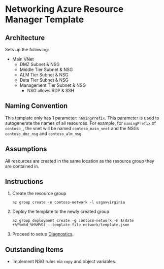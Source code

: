 # Networking Azure Resource Manager Template

## Architecture
Sets up the following:
* Main VNet
    * DMZ Subnet & NSG
    * Middle Tier Subnet & NSG
    * ALM Tier Subnet & NSG
    * Data Tier Subnet & NSG
    * Management Tier Subnet & NSG
        * NSG allows RDP & SSH

## Naming Convention
This template only has 1 parameter: `namingPrefix`. This parameter is used to autogenerate the names of all resources. For example, for `namingPrefix` of `contoso_`, the vnet will be named `contoso_main_vnet` and the NSGs `contoso_dmz_nsg` and `contoso_alm_nsg`.

## Assumptions
All resources are created in the same location as the resource group they are contained in.

## Instructions
1. Create the resource group

    `az group create -n contoso-network -l usgovvirginia`

1. Deploy the template to the newly created group

    `az group deployment create -g contoso-network -n $(date +%Y%m%d_%H%M%S) --template-file network/template.json`

1. Proceed to setup [Diagnostics](../diagnostics/README.MD).

## Outstanding Items
* Implement NSG rules via `copy` and object variables.